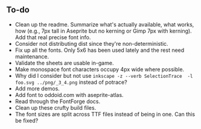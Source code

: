 ## To-do

- Clean up the readme. Summarize what's actually available, what works, how
  (e.g., 7px tall in Aseprite but no kerning or Gimp 7px with kerning). Add that
  real precise font info.
- Consider not distributing dist since they're non-deterministic.
- Fix up all the fonts. Only 5x6 has been used lately and the rest need
  maintenance.
- Validate the sheets are usable in-game.
- Make monospace font characters occupy 4px wide where possible.
- Why did I consider but not use
  `inkscape -z --verb SelectionTrace  -l foo.svg ../png/_3_4.png` instead of
  potrace?
- Add more demos.
- Add font to oddoid.com with aseprite-atlas.
- Read through the FontForge docs.
- Clean up these crufty build files.
- The font sizes are split across TTF files instead of being in one. Can this be
  fixed?

